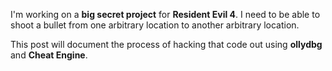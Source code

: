 I'm working on a **big secret project** for **Resident Evil 4**. I need to be able to shoot a bullet from one arbitrary location to another arbitrary location.

This post will document the process of hacking that code out using **ollydbg** and **Cheat Engine**.
